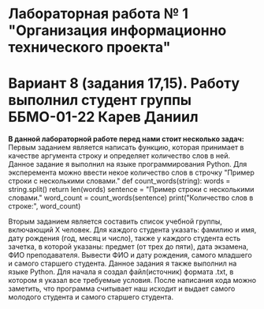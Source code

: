 # Лабораторная работа № 1 "Организация информационно технического проекта"
# Вариант 8 (задания 17,15). Работу выполнил студент группы ББМО-01-22 Карев Даниил

**В данной лабораторной работе перед нами стоит несколько задач:**
Первым заданием является написать функцию, которая принимает в качестве аргумента строку и определяет количество слов в ней.
Данное задание я выполнил на языке программирования Python. Для эксперемента можно ввести некое количество слов в строчку "Пример строки с несколькими словами."
def count_words(string):
    words = string.split()
    return len(words)
sentence = "Пример строки с несколькими словами."
word_count = count_words(sentence)
print("Количество слов в строке:", word_count)

Вторым заданием является составить список учебной группы, включающий Х человек. Для каждого студента указать: фамилию и имя, дату рождения (год, месяц и число), также у каждого студента есть зачетка, в которой указаны: предмет (от трех до пяти), дата экзамена, ФИО преподавателя. Вывести ФИО и дату рождения, самого младшего и самого старшего студента.
Данное задания я также выполнил на языке Python. Для начала я создал файл(источник) формата .txt, в котором я указал все требуемые условия. После написания кода можно заметить, что программа считывает наш исходит и выдает самого молодого студента и самого старшего студента.
